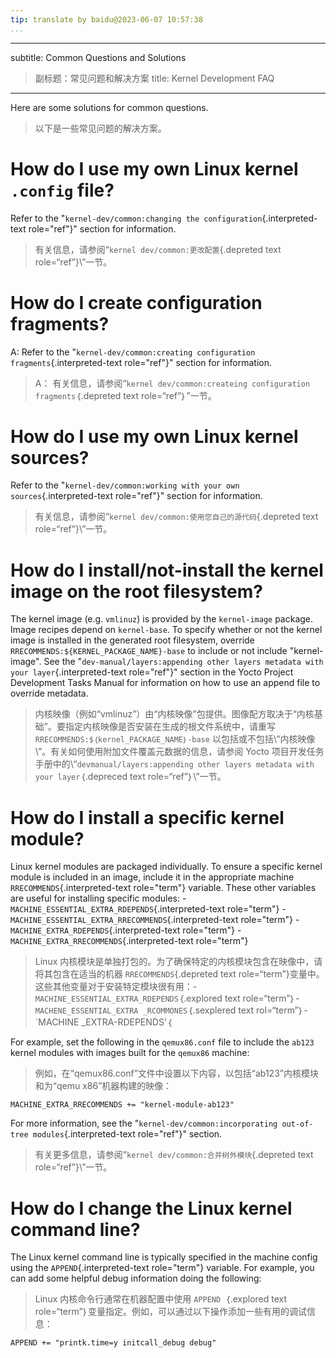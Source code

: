 ```yaml
---
tip: translate by baidu@2023-06-07 10:57:38
...
```

---
subtitle: Common Questions and Solutions

> 副标题：常见问题和解决方案
> title: Kernel Development FAQ

---

Here are some solutions for common questions.

> 以下是一些常见问题的解决方案。

# How do I use my own Linux kernel `.config` file?

Refer to the \"`kernel-dev/common:changing the configuration`{.interpreted-text role="ref"}\" section for information.

> 有关信息，请参阅“`kernel dev/common:更改配置`{.depreted text role=“ref”}\”一节。

# How do I create configuration fragments?

A: Refer to the \"`kernel-dev/common:creating configuration fragments`{.interpreted-text role="ref"}\" section for information.

> A： 有关信息，请参阅“`kernel dev/common:createing configuration fragments`｛.depreted text role=“ref”｝”一节。

# How do I use my own Linux kernel sources?

Refer to the \"`kernel-dev/common:working with your own sources`{.interpreted-text role="ref"}\" section for information.

> 有关信息，请参阅“`kernel dev/common:使用您自己的源代码`{.depreted text role=“ref”}\”一节。

# How do I install/not-install the kernel image on the root filesystem?

The kernel image (e.g. `vmlinuz`) is provided by the `kernel-image` package. Image recipes depend on `kernel-base`. To specify whether or not the kernel image is installed in the generated root filesystem, override `RRECOMMENDS:${KERNEL_PACKAGE_NAME}-base` to include or not include \"kernel-image\". See the \"`dev-manual/layers:appending other layers metadata with your layer`{.interpreted-text role="ref"}\" section in the Yocto Project Development Tasks Manual for information on how to use an append file to override metadata.

> 内核映像（例如“vmlinuz”）由“内核映像”包提供。图像配方取决于“内核基础”。要指定内核映像是否安装在生成的根文件系统中，请重写 `RRECOMMENDS:$｛kernel_PACKAGE_NAME｝-base` 以包括或不包括\“内核映像\”。有关如何使用附加文件覆盖元数据的信息，请参阅 Yocto 项目开发任务手册中的\“`devmanual/layers:appending other layers metadata with your layer`｛.depreced text role=“ref”｝\”一节。

# How do I install a specific kernel module?

Linux kernel modules are packaged individually. To ensure a specific kernel module is included in an image, include it in the appropriate machine `RRECOMMENDS`{.interpreted-text role="term"} variable. These other variables are useful for installing specific modules: - `MACHINE_ESSENTIAL_EXTRA_RDEPENDS`{.interpreted-text role="term"} - `MACHINE_ESSENTIAL_EXTRA_RRECOMMENDS`{.interpreted-text role="term"} - `MACHINE_EXTRA_RDEPENDS`{.interpreted-text role="term"} - `MACHINE_EXTRA_RRECOMMENDS`{.interpreted-text role="term"}

> Linux 内核模块是单独打包的。为了确保特定的内核模块包含在映像中，请将其包含在适当的机器 `RRECOMMENDS`{.depreted text role=“term”}变量中。这些其他变量对于安装特定模块很有用：-`MACHINE_ESSENTIAL_EXTRA_RDEPENDS`｛.explored text role=“term”｝-`MACHENE_ESSENTIAL_EXTRA _RCOMMONES`｛.sexplered text rol=“term”｝-`MACHINE _EXTRA-RDEPENDS'｛

For example, set the following in the `qemux86.conf` file to include the `ab123` kernel modules with images built for the `qemux86` machine:

> 例如，在“qemux86.conf”文件中设置以下内容，以包括“ab123”内核模块和为“qemu x86”机器构建的映像：

```
MACHINE_EXTRA_RRECOMMENDS += "kernel-module-ab123"
```

For more information, see the \"`kernel-dev/common:incorporating out-of-tree modules`{.interpreted-text role="ref"}\" section.

> 有关更多信息，请参阅“`kernel dev/common:合并树外模块`{.depreted text role=“ref”}\”一节。

# How do I change the Linux kernel command line?

The Linux kernel command line is typically specified in the machine config using the `APPEND`{.interpreted-text role="term"} variable. For example, you can add some helpful debug information doing the following:

> Linux 内核命令行通常在机器配置中使用 `APPEND `｛.explored text role=“term”｝变量指定。例如，可以通过以下操作添加一些有用的调试信息：

```
APPEND += "printk.time=y initcall_debug debug"
```
